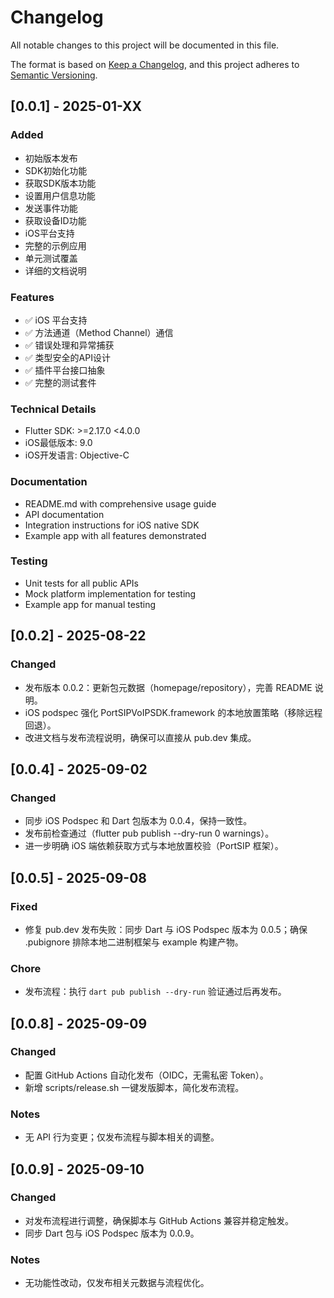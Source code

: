 # Changelog

All notable changes to this project will be documented in this file.

The format is based on [Keep a Changelog](https://keepachangelog.com/en/1.0.0/),
and this project adheres to [Semantic Versioning](https://semver.org/spec/v2.0.0/).

## [0.0.1] - 2025-01-XX

### Added
- 初始版本发布
- SDK初始化功能
- 获取SDK版本功能
- 设置用户信息功能
- 发送事件功能
- 获取设备ID功能
- iOS平台支持
- 完整的示例应用
- 单元测试覆盖
- 详细的文档说明

### Features
- ✅ iOS 平台支持
- ✅ 方法通道（Method Channel）通信
- ✅ 错误处理和异常捕获
- ✅ 类型安全的API设计
- ✅ 插件平台接口抽象
- ✅ 完整的测试套件

### Technical Details
- Flutter SDK: >=2.17.0 <4.0.0
- iOS最低版本: 9.0
- iOS开发语言: Objective-C

### Documentation
- README.md with comprehensive usage guide
- API documentation
- Integration instructions for iOS native SDK
- Example app with all features demonstrated

### Testing
- Unit tests for all public APIs
- Mock platform implementation for testing
- Example app for manual testing


## [0.0.2] - 2025-08-22

### Changed
- 发布版本 0.0.2：更新包元数据（homepage/repository），完善 README 说明。 
- iOS podspec 强化 PortSIPVoIPSDK.framework 的本地放置策略（移除远程回退）。 
- 改进文档与发布流程说明，确保可以直接从 pub.dev 集成。

## [0.0.4] - 2025-09-02

### Changed
- 同步 iOS Podspec 和 Dart 包版本为 0.0.4，保持一致性。
- 发布前检查通过（flutter pub publish --dry-run 0 warnings）。
- 进一步明确 iOS 端依赖获取方式与本地放置校验（PortSIP 框架）。

## [0.0.5] - 2025-09-08

### Fixed
- 修复 pub.dev 发布失败：同步 Dart 与 iOS Podspec 版本为 0.0.5；确保 .pubignore 排除本地二进制框架与 example 构建产物。

### Chore
- 发布流程：执行 `dart pub publish --dry-run` 验证通过后再发布。


## [0.0.8] - 2025-09-09

### Changed
- 配置 GitHub Actions 自动化发布（OIDC，无需私密 Token）。
- 新增 scripts/release.sh 一键发版脚本，简化发布流程。

### Notes
- 无 API 行为变更；仅发布流程与脚本相关的调整。

## [0.0.9] - 2025-09-10

### Changed
- 对发布流程进行调整，确保脚本与 GitHub Actions 兼容并稳定触发。
- 同步 Dart 包与 iOS Podspec 版本为 0.0.9。

### Notes
- 无功能性改动，仅发布相关元数据与流程优化。